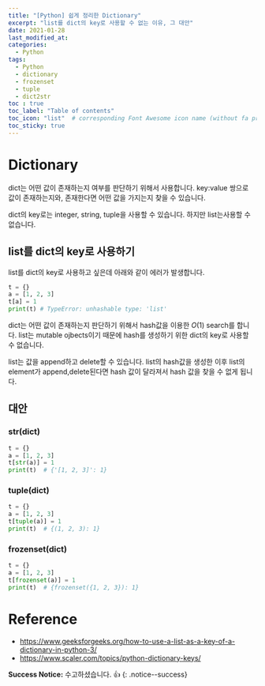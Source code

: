 ```yaml
---
title: "[Python] 쉽게 정리한 Dictionary"
excerpt: "list를 dict의 key로 사용할 수 없는 이유, 그 대안"
date: 2021-01-28
last_modified_at:
categories:
  - Python
tags:
  - Python
  - dictionary
  - frozenset
  - tuple
  - dict2str
toc : true
toc_label: "Table of contents"
toc_icon: "list"  # corresponding Font Awesome icon name (without fa prefix)
toc_sticky: true
---
```


# Dictionary

dict는 어떤 값이 존재하는지 여부를 판단하기 위해서 사용합니다. key:value 쌍으로 값이 존재하는지와, 존재한다면 어떤 값을 가지는지 찾을 수 있습니다.  

dict의 key로는 integer, string, tuple을 사용할 수 있습니다. 하지만 list는사용할 수 없습니다.  

## list를 dict의 key로 사용하기 

list를 dict의 key로 사용하고 싶은데 아래와 같이 에러가 발생합니다.  

```python
t = {}
a = [1, 2, 3]
t[a] = 1
print(t) # TypeError: unhashable type: 'list'
```  

dict는 어떤 값이 존재하는지 판단하기 위해서 hash값을 이용한 $O(1)$ search를 합니다. list는 mutable ojbects이기 때문에 hash를 생성하기 위한 dict의 key로 사용할 수 없습니다.  

list는 값을 append하고 delete할 수 있습니다. list의 hash값을 생성한 이후 list의 element가 append,delete된다면 hash 값이 달라져서 hash 값을 찾을 수 없게 됩니다.  

## 대안

### str(dict)

```python
t = {}
a = [1, 2, 3]
t[str(a)] = 1
print(t)  # {'[1, 2, 3]': 1}
```

### tuple(dict)

```python
t = {}
a = [1, 2, 3]
t[tuple(a)] = 1
print(t)  # {(1, 2, 3): 1}
```

### frozenset(dict)

```python
t = {}
a = [1, 2, 3]
t[frozenset(a)] = 1
print(t)  # {frozenset({1, 2, 3}): 1}
```

# Reference

- <https://www.geeksforgeeks.org/how-to-use-a-list-as-a-key-of-a-dictionary-in-python-3/>
- <https://www.scaler.com/topics/python-dictionary-keys/>

**Success Notice:**
수고하셨습니다. :+1:
{: .notice--success}
